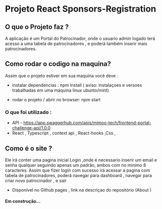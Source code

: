 # Projeto React Sponsors-Registration

## O que o Projeto faz ?

A aplicação é um Portal do Patrocinador, onde o usuario admin logado terá acesso a uma tabela de patrocinadores , e poderá também inserir mais patrocinadores. 

## Como rodar o codigo na maquina?

Assim que o projeto estiver em sua maquina você deve :
-  instalar dependencias : npm install
( aviso:  instalaçoes e versoes trabalhadas em uma máquina linux ubunto/mint)

-  rodar o projeto / abrir no browser: npm start

### O que foi utilizado :
- API - https://app.swaggerhub.com/apis/mimoo-tech/frontend-portal-challenge-api/1.0.0
- React , Typescript , context api , React-hooks ,Css , 

## Como é o site ?

Ele irá conter uma pagina inicial Login ,onde é necessario inserir um email e senha qualquer seguindo apenas um padrão, ambos com no minimo 8 caracteres.
Assim que fizer login com sucesso irá acessar a pagina com tabela de patrocinadores, poderá navegar para dashboard , navegar para criar novo patrocinador , e sair 

- Disponivel no Github pages , link na descriçao do repositório (About )

#### Em construção...
